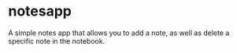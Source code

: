 # notesapp
A simple notes app that allows you to add a note, as well as delete a specific note in the notebook.
